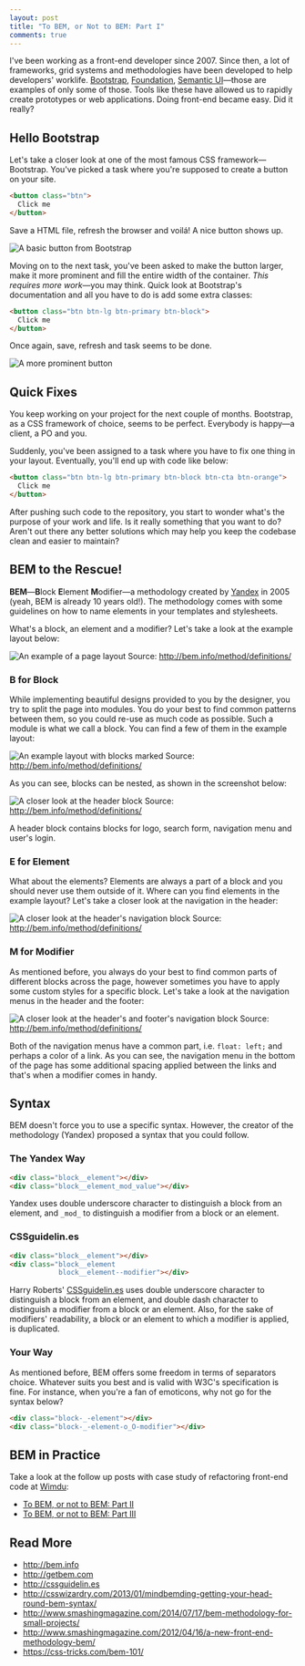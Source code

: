 ```yaml
---
layout: post
title: "To BEM, or Not to BEM: Part I"
comments: true
---
```


I've been working as a front-end developer since 2007. Since then, a lot of
frameworks, grid systems and methodologies have been developed to help
developers' worklife. [Bootstrap](http://getbootstrap.com),
[Foundation](http://foundation.zurb.com),
[Semantic UI](http://semantic-ui.com)—those are examples of only some of
those. Tools like these have allowed us to rapidly create prototypes or web
applications. Doing front-end became easy. Did it really?

## Hello Bootstrap

Let's take a closer look at one of the most famous CSS framework—Bootstrap.
You've picked a task where you're supposed to create a button on your site.

```html
<button class="btn">
  Click me
</button>
```

Save a HTML file, refresh the browser and voilá! A nice button shows up.

![A basic button from Bootstrap](/uploads/basic-button.jpg)

Moving on to the next task, you've been asked to make the button larger, make it
more prominent and fill the entire width of the container. *This requires
more work*—you may think. Quick look at Bootstrap's documentation and all you
have to do is add some extra classes:

```html
<button class="btn btn-lg btn-primary btn-block">
  Click me
</button>
```

Once again, save, refresh and task seems to be done.

![A more prominent button](/uploads/more-prominent-button.jpg)

## Quick Fixes

You keep working on your project for the next couple of months. Bootstrap, as a
CSS framework of choice, seems to be perfect. Everybody is happy—a client, a
PO and you.

Suddenly, you've been assigned to a task where you have to fix one thing in
your layout. Eventually, you'll end up with code like below:

```html
<button class="btn btn-lg btn-primary btn-block btn-cta btn-orange">
  Click me
</button>
```

After pushing such code to the repository, you start to wonder what's the
purpose of your work and life. Is it really something that you want to do?
Aren't out there any better solutions which may help you keep the codebase clean
and easier to maintain?

## BEM to the Rescue!

**BEM**—**B**lock **E**lement **M**odifier—a methodology created by
[Yandex](http://yandex.ru) in 2005 (yeah, BEM is already 10 years old!). The
methodology comes with some guidelines on how to name elements in your templates
and stylesheets.

What's a block, an element and a modifier? Let's take a look at the example
layout below:

![An example of a page layout](/uploads/example-layout.jpg)
Source: <http://bem.info/method/definitions/>

### B for Block

While implementing beautiful designs provided to you by the designer, you try to
split the page into modules. You do your best to find common patterns between
them, so you could re-use as much code as possible. Such a module is what we
call a block. You can find a few of them in the example layout:

![An example layout with blocks marked](/uploads/layout-with-blocks.jpg)
Source: <http://bem.info/method/definitions/>

As you can see, blocks can be nested, as shown in the screenshot below:

![A closer look at the header block](/uploads/header-with-blocks.jpg)
Source: <http://bem.info/method/definitions/>

A header block contains blocks for logo, search form, navigation menu and user's
login.

### E for Element

What about the elements? Elements are always a part of a block and you should
never use them outside of it. Where can you find elements in the example layout?
Let's take a closer look at the navigation in the header:

![A closer look at the header's navigation block](/uploads/header-with-elements.jpg)
Source: <http://bem.info/method/definitions/>

### M for Modifier

As mentioned before, you always do your best to find common parts of different
blocks across the page, however sometimes you have to apply some custom styles
for a specific block. Let's take a look at the navigation menus in the header
and the footer:

![A closer look at the header's and footer's navigation block](/uploads/layout-with-modifiers.jpg)
Source: <http://bem.info/method/definitions/>

Both of the navigation menus have a common part, i.e. `float: left;` and perhaps
a color of a link. As you can see, the navigation menu in the bottom of the page
has some additional spacing applied between the links and that's when a modifier
comes in handy.

## Syntax

BEM doesn't force you to use a specific syntax. However, the creator of the
methodology (Yandex) proposed a syntax that you could follow.

### The Yandex Way

```html
<div class="block__element"></div>
<div class="block__element_mod_value"></div>
```

Yandex uses double underscore character to distinguish a block from an element,
and `_mod_` to distinguish a modifier from a block or an element.

### CSSguidelin.es

```html
<div class="block__element"></div>
<div class="block__element
            block__element--modifier"></div>
```

Harry Roberts' [CSSguidelin.es](http://cssguidelin.es) uses double underscore
character to distinguish a block from an element, and double dash character to
distinguish a modifier from a block or an element. Also, for the sake of
modifiers' readability, a block or an element to which a modifier is applied,
is duplicated.

### Your Way

As mentioned before, BEM offers some freedom in terms of separators choice.
Whatever suits you best and is valid with W3C's specification is fine. For
instance, when you're a fan of emoticons, why not go for the syntax below?

```html
<div class="block-_-element"></div>
<div class="block-_-element-o_O-modifier"></div>
```

## BEM in Practice

Take a look at the follow up posts with case study of refactoring front-end code
at [Wimdu](http://www.wimdu.com):

* [To BEM, or not to BEM: Part II](/blog/to-bem-or-not-to-bem-part-2/)
* [To BEM, or not to BEM: Part III](/blog/to-bem-or-not-to-bem-part-3/)

## Read More

* <http://bem.info>
* <http://getbem.com>
* <http://cssguidelin.es>
* <http://csswizardry.com/2013/01/mindbemding-getting-your-head-round-bem-syntax/>
* <http://www.smashingmagazine.com/2014/07/17/bem-methodology-for-small-projects/>
* <http://www.smashingmagazine.com/2012/04/16/a-new-front-end-methodology-bem/>
* <https://css-tricks.com/bem-101/>
